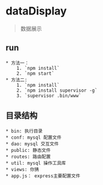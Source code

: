 # dataDisplay
> 数据展示

## run
    * 方法一：
        1. `npm install`
        2. `npm start`
    * 方法二:
        1. `npm install`
        2. `npm install supervisor -g`
        3. `supervisor .bin/www`
## 目录结构
    * bin: 执行目录
    * conf: mysql 配置文件
    * dao: mysql 交互文件
    * public: 静态文件
    * routes: 路由配置
    * util: mysql 操作工具库
    * views: 你猜
    * app.js： express主要配置文件
